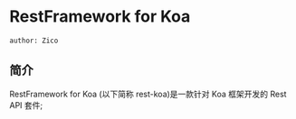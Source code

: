 # RestFramework for Koa

`author: Zico`

## 简介

RestFramework for Koa (以下简称 rest-koa)是一款针对 Koa 框架开发的 Rest API 套件;
